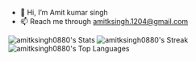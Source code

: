 - 👋 Hi, I’m Amit kumar singh
- 📫 Reach me through amitksingh.1204@gmail.com
<!---
amitksingh0880/amitksingh0880 is a ✨ special ✨ repository because its `README.md` (this file) appears on your GitHub profile.
You can click the Preview link to take a look at your changes.
--->
![amitksingh0880's Stats](https://github-readme-stats.vercel.app/api?username=amitksingh0880&theme=vue-dark&show_icons=true&hide_border=true&count_private=true)
![amitksingh0880's Streak](https://github-readme-streak-stats.herokuapp.com/?user=amitksingh0880&theme=vue-dark&hide_border=true)
![amitksingh0880's Top Languages](https://github-readme-stats.vercel.app/api/top-langs/?username=amitksingh0880&theme=vue-dark&show_icons=true&hide_border=true&layout=compact)
